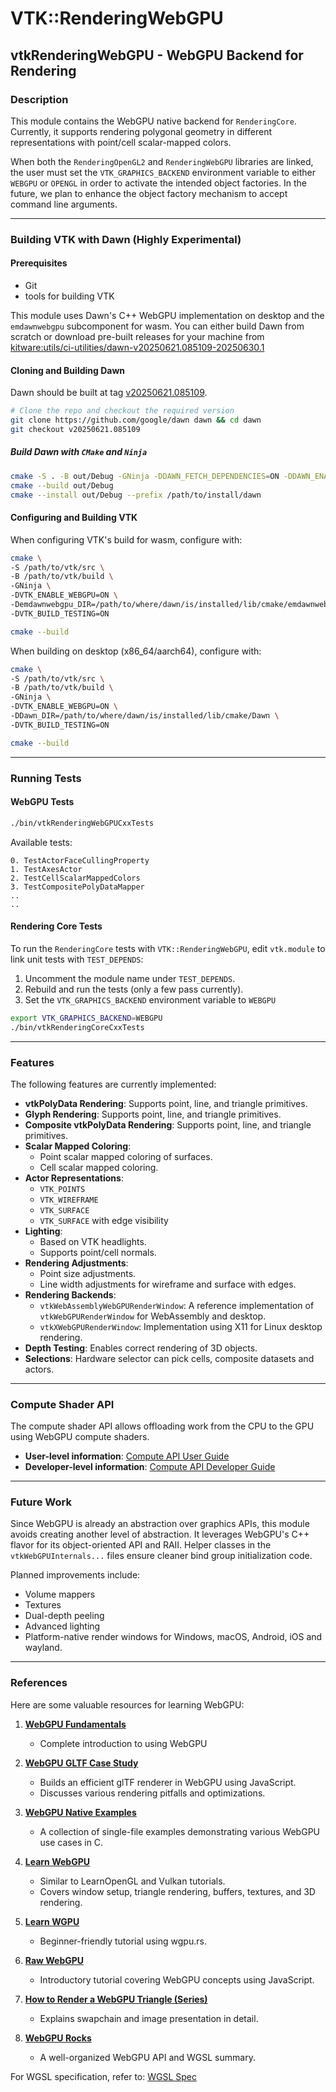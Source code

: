 # VTK::RenderingWebGPU

## vtkRenderingWebGPU - WebGPU Backend for Rendering

### Description

This module contains the WebGPU native backend for `RenderingCore`. Currently, it supports rendering polygonal geometry in different representations with point/cell scalar-mapped colors.

When both the `RenderingOpenGL2` and `RenderingWebGPU` libraries are linked, the user must set the
`VTK_GRAPHICS_BACKEND` environment variable to either `WEBGPU` or `OPENGL` in order to activate
the intended object factories. In the future, we plan to enhance the object factory mechanism to accept command
line arguments.

---

### Building VTK with Dawn (Highly Experimental)

#### Prerequisites

- Git
- tools for building VTK

This module uses Dawn's C++ WebGPU implementation on desktop and the `emdawnwebgpu` subcomponent for wasm. You can either build Dawn from scratch or download pre-built releases for your machine from [kitware:utils/ci-utilities/dawn-v20250621.085109-20250630.1](https://gitlab.kitware.com/utils/ci-utilities/-/releases/dawn%2Fv20250621.085109-20250630.1)

#### Cloning and Building Dawn

Dawn should be built at tag [v20250621.085109](https://github.com/google/dawn/tree/v20250621.085109).

```sh
# Clone the repo and checkout the required version
git clone https://github.com/google/dawn dawn && cd dawn
git checkout v20250621.085109
```

##### Build Dawn with `CMake` and `Ninja`

```sh
cmake -S . -B out/Debug -GNinja -DDAWN_FETCH_DEPENDENCIES=ON -DDAWN_ENABLE_INSTALL=ON
cmake --build out/Debug
cmake --install out/Debug --prefix /path/to/install/dawn
```

#### Configuring and Building VTK

When configuring VTK's build for wasm, configure with:

```sh
cmake \
-S /path/to/vtk/src \
-B /path/to/vtk/build \
-GNinja \
-DVTK_ENABLE_WEBGPU=ON \
-Demdawnwebgpu_DIR=/path/to/where/dawn/is/installed/lib/cmake/emdawnwebgpu \
-DVTK_BUILD_TESTING=ON

cmake --build
```

When building on desktop (x86_64/aarch64), configure with:

```sh
cmake \
-S /path/to/vtk/src \
-B /path/to/vtk/build \
-GNinja \
-DVTK_ENABLE_WEBGPU=ON \
-DDawn_DIR=/path/to/where/dawn/is/installed/lib/cmake/Dawn \
-DVTK_BUILD_TESTING=ON

cmake --build
```

---

### Running Tests

#### WebGPU Tests

```sh
./bin/vtkRenderingWebGPUCxxTests
```

Available tests:

```
0. TestActorFaceCullingProperty
1. TestAxesActor
2. TestCellScalarMappedColors
3. TestCompositePolyDataMapper
..
..
```

#### Rendering Core Tests

To run the `RenderingCore` tests with `VTK::RenderingWebGPU`, edit `vtk.module` to link unit tests with `TEST_DEPENDS`:

1. Uncomment the module name under `TEST_DEPENDS`.
2. Rebuild and run the tests (only a few pass currently).
3. Set the `VTK_GRAPHICS_BACKEND` environment variable to `WEBGPU`

```sh
export VTK_GRAPHICS_BACKEND=WEBGPU
./bin/vtkRenderingCoreCxxTests
```

---

### Features

The following features are currently implemented:

- **vtkPolyData Rendering**: Supports point, line, and triangle primitives.
- **Glyph Rendering**: Supports point, line, and triangle primitives.
- **Composite vtkPolyData Rendering**: Supports point, line, and triangle primitives.
- **Scalar Mapped Coloring**:
  - Point scalar mapped coloring of surfaces.
  - Cell scalar mapped coloring.
- **Actor Representations**:
  - `VTK_POINTS`
  - `VTK_WIREFRAME`
  - `VTK_SURFACE`
  - `VTK_SURFACE` with edge visibility
- **Lighting**:
  - Based on VTK headlights.
  - Supports point/cell normals.
- **Rendering Adjustments**:
  - Point size adjustments.
  - Line width adjustments for wireframe and surface with edges.
- **Rendering Backends**:
  - `vtkWebAssemblyWebGPURenderWindow`: A reference implementation of `vtkWebGPURenderWindow` for WebAssembly and desktop.
  - `vtkXWebGPURenderWindow`: Implementation using X11 for Linux desktop rendering.
- **Depth Testing**: Enables correct rendering of 3D objects.
- **Selections**: Hardware selector can pick cells, composite datasets and actors.
---

### Compute Shader API

The compute shader API allows offloading work from the CPU to the GPU using WebGPU compute shaders.

- **User-level information**: [Compute API User Guide](./doc/webgpu-compute-api-user.md)
- **Developer-level information**: [Compute API Developer Guide](./doc/webgpu-compute-api-dev.md)

---

### Future Work

Since WebGPU is already an abstraction over graphics APIs, this module avoids creating another level of abstraction. It leverages WebGPU's C++ flavor for its object-oriented API and RAII. Helper classes in the `vtkWebGPUInternals...` files ensure cleaner bind group initialization code.

Planned improvements include:

- Volume mappers
- Textures
- Dual-depth peeling
- Advanced lighting
- Platform-native render windows for Windows, macOS, Android, iOS and wayland.

---

### References

Here are some valuable resources for learning WebGPU:

1. **[WebGPU Fundamentals](https://webgpufundamentals.org/)**

   - Complete introduction to using WebGPU

2. **[WebGPU GLTF Case Study](https://toji.github.io/webgpu-gltf-case-study/)**

   - Builds an efficient glTF renderer in WebGPU using JavaScript.
   - Discusses various rendering pitfalls and optimizations.

3. **[WebGPU Native Examples](https://github.com/samdauwe/webgpu-native-examples/)**

   - A collection of single-file examples demonstrating various WebGPU use cases in C.

4. **[Learn WebGPU](https://eliemichel.github.io/LearnWebGPU/index.html)**

   - Similar to LearnOpenGL and Vulkan tutorials.
   - Covers window setup, triangle rendering, buffers, textures, and 3D rendering.

5. **[Learn WGPU](https://sotrh.github.io/learn-wgpu/)**

   - Beginner-friendly tutorial using wgpu.rs.

6. **[Raw WebGPU](https://alain.xyz/blog/raw-webgpu)**

   - Introductory tutorial covering WebGPU concepts using JavaScript.

7. **[How to Render a WebGPU Triangle (Series)](https://carmencincotti.com/2022-12-19/how-to-render-a-webgpu-triangle-series-part-three-video/)**

   - Explains swapchain and image presentation in detail.

8. **[WebGPU Rocks](https://webgpu.rocks/)**

   - A well-organized WebGPU API and WGSL summary.

For WGSL specification, refer to: [WGSL Spec](https://www.w3.org/TR/WGSL/)
